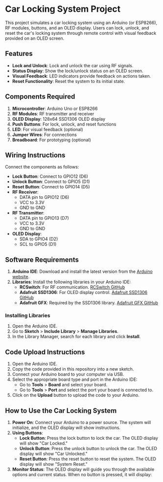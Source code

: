 # Car Locking System Project

This project simulates a car locking system using an Arduino (or ESP8266), RF modules, buttons, and an OLED display. Users can lock, unlock, and reset the car's locking system through remote control with visual feedback provided on an OLED screen.

## Features

- **Lock and Unlock**: Lock and unlock the car using RF signals.
- **Status Display**: Show the lock/unlock status on an OLED screen.
- **Visual Feedback**: LED indicators provide feedback on actions taken.
- **Reset Functionality**: Reset the system to its initial state.

## Components Required

1. **Microcontroller**: Arduino Uno or ESP8266
2. **RF Modules**: RF transmitter and receiver
3. **OLED Display**: 128x64 SSD1306 OLED display
4. **Push Buttons**: For lock, unlock, and reset functions
5. **LED**: For visual feedback (optional)
6. **Jumper Wires**: For connections
7. **Breadboard**: For prototyping (optional)

## Wiring Instructions

Connect the components as follows:

- **Lock Button**: Connect to GPIO12 (D6)
- **Unlock Button**: Connect to GPIO5 (D1)
- **Reset Button**: Connect to GPIO14 (D5)
- **RF Receiver**: 
  - DATA pin to GPIO12 (D6)
  - VCC to 3.3V
  - GND to GND
- **RF Transmitter**: 
  - DATA pin to GPIO13 (D7)
  - VCC to 3.3V
  - GND to GND
- **OLED Display**:
  - SDA to GPIO4 (D2)
  - SCL to GPIO5 (D1)

## Software Requirements

1. **Arduino IDE**: Download and install the latest version from the [Arduino website](https://www.arduino.cc/en/software).
2. **Libraries**: Install the following libraries in your Arduino IDE:
   - **RCSwitch**: For RF communication. [RCSwitch GitHub](https://github.com/sui77/rc-switch)
   - **Adafruit SSD1306**: For OLED display control. [Adafruit SSD1306 GitHub](https://github.com/adafruit/Adafruit_SSD1306)
   - **Adafruit GFX**: Required by the SSD1306 library. [Adafruit GFX GitHub](https://github.com/adafruit/Adafruit-GFX-Library)

### Installing Libraries

1. Open the Arduino IDE.
2. Go to **Sketch** > **Include Library** > **Manage Libraries**.
3. In the Library Manager, search for each library and click **Install**.

## Code Upload Instructions

1. Open the Arduino IDE.
2. Copy the code provided in this repository into a new sketch.
3. Connect your Arduino board to your computer via USB.
4. Select the appropriate board type and port in the Arduino IDE:
   - Go to **Tools** > **Board** and select your board.
   - Go to **Tools** > **Port** and select the port your board is connected to.
5. Click on the **Upload** button to upload the code to your Arduino.

## How to Use the Car Locking System

1. **Power On**: Connect your Arduino to a power source. The system will initialize, and the OLED display will show instructions.
2. **Using Buttons**:
   - **Lock Button**: Press the lock button to lock the car. The OLED display will show "Car Locked."
   - **Unlock Button**: Press the unlock button to unlock the car. The OLED display will show "Car Unlocked."
   - **Reset Button**: Press the reset button to reset the system. The OLED display will show "System Reset."
3. **Monitor Status**: The OLED display will guide you through the available options and current status. When no button is pressed, it will display:
